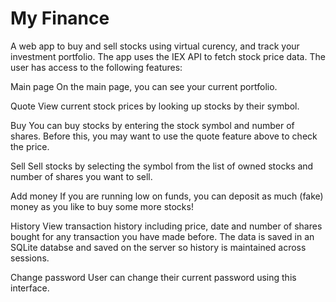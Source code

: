 # My Finance

A web app to buy and sell stocks using virtual curency, and track your investment portfolio. The app uses the IEX API to fetch stock price data.
The user has access to the following features:

Main page
On the main page, you can see your current portfolio.

Quote
View current stock prices by looking up stocks by their symbol.

Buy
You can buy stocks by entering the stock symbol and number of shares. Before this, you may want to use the quote feature above to check the price.

Sell
Sell stocks by selecting the symbol from the list of owned stocks and number of shares you want to sell.

Add money
If you are running low on funds, you can deposit as much (fake) money as you like to buy some more stocks!

History
View transaction history including price, date and number of shares bought for any transaction you have made before. The data is saved in an SQLite databse and saved on the server so history is maintained across sessions.

Change password
User can change their current password using this interface.
